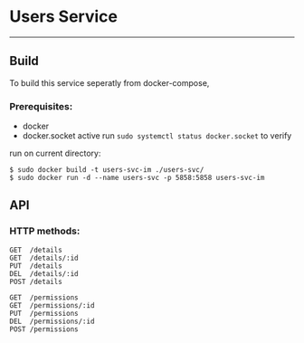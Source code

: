 # Users Service
---

## Build

To build this service seperatly from docker-compose,

### Prerequisites:

- docker
- docker.socket active run `sudo systemctl status docker.socket` to verify

run on current directory:<br/>

`
$ sudo docker build -t users-svc-im ./users-svc/ 
`<br/>
`
$ sudo docker run -d --name users-svc -p 5858:5858 users-svc-im 
`<br/>


## API

### HTTP methods:


```
GET  /details
GET  /details/:id
PUT  /details
DEL  /details/:id
POST /details
```

```
GET  /permissions
GET  /permissions/:id
PUT  /permissions
DEL  /permissions/:id
POST /permissions
```
